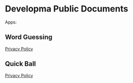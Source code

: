 # Developma Public Documents
Apps:

## Word Guessing
[Privacy Policy](https://mszakacz.github.io/developma-docs/word-guessing/privacy-policy.html)

## Quick Ball
[Privacy Policy](https://mszakacz.github.io/developma-docs/quick-ball/privacy-policy.html)
